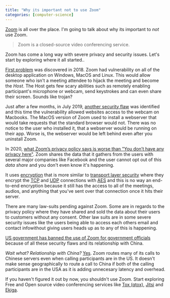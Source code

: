 ```yaml
---
title: "Why its important not to use Zoom"
categories: [computer-science]
---
```


[Zoom](https://zoom.us/) is all over the place. I'm going to talk about why its important to *not* use Zoom.

> Zoom is a closed-source video conferencing service.

Zoom has come a long way with severe privacy and security issues.
Let's start by exploring where it all started..

[First problem](https://www.tenable.com/blog/tenable-research-advisory-zoom-unauthorized-command-execution-cve-2018-1571) was discovered in 2018. Zoom had vulnerability on all of the desktop application on Windows, MacOS and Linux. This would allow someone who isn't a meeting attendee to hijack the meeting and become the _Host_. The Host gets few scary abilities such as remotely enabling participant's microphone or webcam, send keystrokes and can even share their screen. Sounds like trojan?

Just after a few months, in July 2019, [another security flaw](https://www.theverge.com/2019/7/8/20687014/zoom-security-flaw-video-conference-websites-hijack-mac-cameras) was identified and this time the vulnerability allowed websites access to the webcam on Macbooks. The MacOS version of Zoom used to install a webserver that would take requests that the standard browser would not. There was no notice to the user who installed it, that a webserver would be running on their app. Worse is, the webserver would be left behind even after you uninstall Zoom.


In 2020, [what Zoom’s privacy policy says is worse than "You don’t have any privacy here"](https://blogs.harvard.edu/doc/2020/03/27/zoom/). Zoom shares the data that it gathers from the users with several major companies like Facebook and the user cannot opt out of this _data share_ and you don't even know it's happening.

It uses [encryption](https://support.zoom.us/hc/en-us/articles/201362723-Encryption-for-Meetings) that is more similar to [transport layer security](https://en.wikipedia.org/wiki/Transport_Layer_Security) where they encrypt the [TCP](https://en.wikipedia.org/wiki/Transmission_Control_Protocol) and [UDP](https://en.wikipedia.org/wiki/User_Datagram_Protocol) connections with [AES](https://en.wikipedia.org/wiki/Advanced_Encryption_Standard) and this is no way an end-to-end encryption because it still has the access to all of the meetings, audios, and anything that you've sent over that connection once it hits their server.

There are many law-suits pending against Zoom. Some are in regards to the privacy policy where they have shared and sold the data about their users to customers without any consent. Other law suits are in some severe security issues like the users being able to access each others email and contact infowithout giving users heads up as to any of this is happening.

[US government has banned the use of Zoom for government officials](https://arstechnica.com/tech-policy/2020/04/us-senate-tells-members-not-to-use-zoom/) because of all these security flaws and its relationship with China.

_Wait what? Relationship with China?_ [Yes](https://theintercept.com/2020/04/03/zooms-encryption-is-not-suited-for-secrets-and-has-surprising-links-to-china-researchers-discover/). Zoom routes many of its calls to Chinese servers even when calling participants are in the US. It doesn't make sense geographically to route a call to China if both of the calling participants are in the USA as it is adding unnecesary latency and overhead.

If you haven't figured it out by now, you shouldn't use Zoom. Start exploring Free and Open source video conferencing services like [Tox (qtox)](https://tox.chat), [Jitsi](https://jitsi.org/) and [Ekiga](http://www.ekiga.org/).

